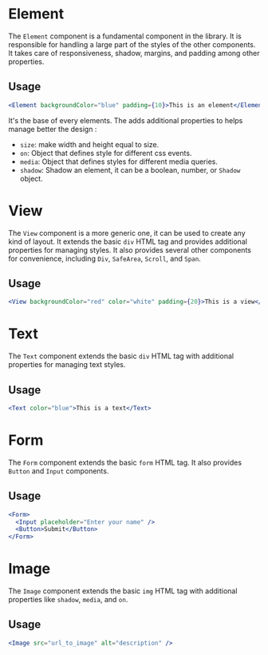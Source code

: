 

# Element

The `Element` component is a fundamental component in the library. It is responsible for handling a large part of the styles of the other components. It takes care of responsiveness, shadow, margins, and padding among other properties.

## Usage

```jsx
<Element backgroundColor="blue" padding={10}>This is an element</Element>
```


It's the base of every elements.  The adds  additional properties to helps manage better the design :

- `size`:  make width and height equal to size.
- `on`: Object that defines style for different css events.
- `media`: Object that defines styles for different media queries.
- `shadow`: Shadow an element, it can be a boolean, number, or `Shadow` object.



# View

The `View` component is a more generic one, it can be used to create any kind of layout. It extends the basic `div` HTML tag and provides additional properties for managing styles. It also provides several other components for convenience, including `Div`, `SafeArea`, `Scroll`, and `Span`.

## Usage

```jsx
<View backgroundColor="red" color="white" padding={20}>This is a view</View>
```


# Text

The `Text` component extends the basic `div` HTML tag with additional properties for managing text styles.

## Usage

```jsx
<Text color="blue">This is a text</Text>
```

# Form

The `Form` component extends the basic `form` HTML tag. It also provides `Button` and `Input` components.

## Usage

```jsx
<Form>
  <Input placeholder="Enter your name" />
  <Button>Submit</Button>
</Form>
```


# Image

The `Image` component extends the basic `img` HTML tag with additional properties like `shadow`, `media`, and `on`.

## Usage

```jsx
<Image src="url_to_image" alt="description" />
```


